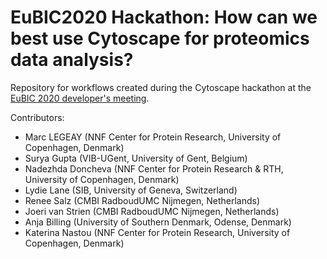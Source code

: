 # EuBIC2020 Hackathon: How can we best use Cytoscape for proteomics data analysis?

Repository for workflows created during the Cytoscape hackathon at the [EuBIC 2020 developer's meeting](https://eubic-ms.org/events/2020-developers-meeting/). 

Contributors:
- Marc LEGEAY (NNF Center for Protein Research, University of Copenhagen, Denmark)
- Surya Gupta (VIB-UGent, University of Gent, Belgium)
- Nadezhda Doncheva (NNF Center for Protein Research & RTH, University of Copenhagen, Denmark)
- Lydie Lane (SIB, University of Geneva, Switzerland)
- Renee Salz (CMBI RadboudUMC Nijmegen, Netherlands)
- Joeri van Strien (CMBI RadboudUMC Nijmegen, Netherlands)
- Anja Billing (University of Southern Denmark, Odense, Denmark)
- Katerina Nastou (NNF Center for Protein Research, University of Copenhagen, Denmark)
